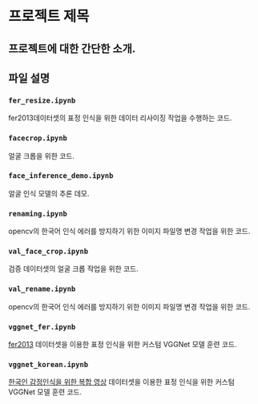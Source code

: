 # 프로젝트 제목

## 프로젝트에 대한 간단한 소개.

## 파일 설명

### `fer_resize.ipynb`

fer2013데이터셋의 표정 인식을 위한 데이터 리사이징 작업을 수행하는 코드.

### `facecrop.ipynb`

얼굴 크롭을 위한 코드.

### `face_inference_demo.ipynb`

얼굴 인식 모델의 추론 데모.

### `renaming.ipynb`

opencv의 한국어 인식 에러를 방지하기 위한 이미지 파일명 변경 작업을 위한 코드.

### `val_face_crop.ipynb`

검증 데이터셋의 얼굴 크롭 작업을 위한 코드.

### `val_rename.ipynb`

opencv의 한국어 인식 에러를 방지하기 위한 이미지 파일명 변경 작업을 위한 코드.

### `vggnet_fer.ipynb`

[fer2013](https://www.kaggle.com/datasets/msambare/fer2013) 데이터셋을 이용한 표정 인식을 위한 커스텀 VGGNet 모델 훈련 코드.

### `vggnet_korean.ipynb`

[한국인 감정인식을 위한 복합 영상](https://aihub.or.kr/aihubdata/data/view.do?currMenu=115&topMenu=100&aihubDataSe=realm&dataSetSn=82) 데이터셋을 이용한 표정 인식을 위한 커스텀 VGGNet 모델 훈련 코드.
